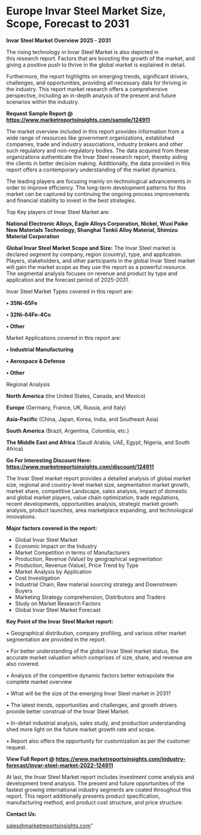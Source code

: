 # Europe Invar Steel Market Size, Scope, Forecast to 2031

<Strong> Invar Steel Market Overview 2025 - 2031</strong>

The rising technology in Invar Steel Market is also depicted in this research report. Factors that are boosting the growth of the market, and giving a positive push to thrive in the global market is explained in detail.

Furthermore, the report highlights on emerging trends, significant drivers, challenges, and opportunities, providing all necessary data for thriving in the industry. This report market research offers a comprehensive perspective, including an in-depth analysis of the present and future scenarios within the industry.

<strong>Request Sample Report @ <a href=https://www.marketreportsinsights.com/sample/124911>https://www.marketreportsinsights.com/sample/124911</a></strong>

The market overview included in this report provides information from a wide range of resources like government organizations, established companies, trade and industry associations, industry brokers and other such regulatory and non-regulatory bodies. The data acquired from these organizations authenticate the Invar Steel research report, thereby aiding the clients in better decision making. Additionally, the data provided in this report offers a contemporary understanding of the market dynamics.

The leading players are focusing mainly on technological advancements in order to improve efficiency. The long-term development patterns for this market can be captured by continuing the ongoing process improvements and financial stability to invest in the best strategies.

Top Key players of Invar Steel Market are:

<strong>National Electronic Alloys, Eagle Alloys Corporation, Nickel, Wuxi Paike New Materials Technology, Shanghai Tankii Alloy Material, Shimizu Material Corporation</strong>

<strong><b>Global Invar Steel Market Scope and Size:</b></strong>
The Invar Steel market is declared segment by company, region (country), type, and application. Players, stakeholders, and other participants in the global Invar Steel market will gain the market scope as they use the report as a powerful resource. The segmental analysis focuses on revenue and product by type and application and the forecast period of 2025-2031.

Invar Steel Market Types covered in this report are:

<strong>• 35Ni-65Fe

• 32Ni-64Fe-4Co

• Other</strong>

Market Applications covered in this report are:

<strong>• Industrial Manufacturing

• Aerospace & Defense

• Other</strong> 

Regional Analysis

<strong>North America</strong> (the United States, Canada, and Mexico)

<strong>Europe</strong> (Germany, France, UK, Russia, and Italy)

<strong>Asia-Pacific</strong> (China, Japan, Korea, India, and Southeast Asia)

<strong>South America</strong> (Brazil, Argentina, Colombia, etc.)

<strong>The Middle East and Africa</strong> (Saudi Arabia, UAE, Egypt, Nigeria, and South Africa)

<strong>Go For Interesting Discount Here: <a href=https://www.marketreportsinsights.com/discount/124911>https://www.marketreportsinsights.com/discount/124911</a></strong>

The Invar Steel market report provides a detailed analysis of global market size, regional and country-level market size, segmentation market growth, market share, competitive Landscape, sales analysis, impact of domestic and global market players, value chain optimization, trade regulations, recent developments, opportunities analysis, strategic market growth analysis, product launches, area marketplace expanding, and technological innovations.

<strong><b>Major factors covered in the report:</b></strong>
<ul>
  <li>Global Invar Steel Market </li>
  <li>Economic Impact on the Industry</li>
  <li>Market Competition in terms of Manufacturers</li>
  <li>Production, Revenue (Value) by geographical segmentation</li>
  <li>Production, Revenue (Value), Price Trend by Type</li>
  <li>Market Analysis by Application</li>
  <li>Cost Investigation</li>
  <li>Industrial Chain, Raw material sourcing strategy and Downstream Buyers</li>
  <li>Marketing Strategy comprehension, Distributors and Traders</li>
  <li>Study on Market Research Factors</li>
  <li>Global Invar Steel Market Forecast</li>
</ul>

<strong><b>Key Point of the Invar Steel Market report:</b></strong>

• Geographical distribution, company profiling, and various other market segmentation are provided in the report.

• For better understanding of the global Invar Steel market status, the accurate market valuation which comprises of size, share, and revenue are also covered.

• Analysis of the competitive dynamic factors better extrapolate the complete market overview

• What will be the size of the emerging Invar Steel market in 2031?

• The latest trends, opportunities and challenges, and growth drivers provide better construal of the Invar Steel Market.

• In-detail industrial analysis, sales study, and production understanding shed more light on the future market growth rate and scope.

• Report also offers the opportunity for customization as per the customer request.

<strong><b>View Full Report @ <a href=https://www.marketreportsinsights.com/industry-forecast/invar-steel-market-2022-124911>https://www.marketreportsinsights.com/industry-forecast/invar-steel-market-2022-124911</a></b></strong>


At last, the Invar Steel Market report includes investment come analysis and development trend analysis. The present and future opportunities of the fastest growing international industry segments are coated throughout this report. This report additionally presents product specification, manufacturing method, and product cost structure, and price structure.

<strong>Contact Us:</strong>

sales@marketreportsinsights.com"
